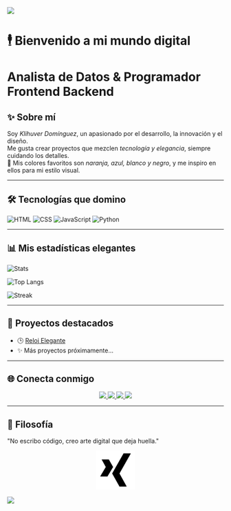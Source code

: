 <img src="https://capsule-render.vercel.app/api?type=waving&color=0:000000,50:0f0f0f,100:ff6600&height=200&section=header&text=Klihuver%20Dominguez&fontColor=ffffff&fontSize=45&fontAlignY=35" />

# 🕴 Bienvenido a mi mundo digital  
# Analista de Datos & Programador Frontend Backend
## ✨ Sobre mí  

Soy *Klihuver Domínguez*, un apasionado por el desarrollo, la innovación y el diseño.  
Me gusta crear proyectos que mezclen *tecnología y elegancia*, siempre cuidando los detalles.  
🎨 Mis colores favoritos son *naranja, azul, blanco y negro*, y me inspiro en ellos para mi estilo visual.  
  

---

## 🛠 Tecnologías que domino  
![HTML](https://img.shields.io/badge/HTML5-FF6600?logo=html5&logoColor=fff)
![CSS](https://img.shields.io/badge/CSS3-1572B6?logo=css3&logoColor=fff)
![JavaScript](https://img.shields.io/badge/JavaScript-000000?logo=javascript&logoColor=f7df1e)
![Python](https://img.shields.io/badge/Python-3776AB?logo=python&logoColor=fff)

---

## 📊 Mis estadísticas elegantes  
![Stats](https://github-readme-stats.vercel.app/api?username=klihuver&show_icons=true&bg_color=000000&title_color=FF6600&text_color=FFFFFF&icon_color=1572B6)  

![Top Langs](https://github-readme-stats.vercel.app/api/top-langs/?username=klihuver&layout=compact&bg_color=000000&title_color=FF6600&text_color=FFFFFF)  

![Streak](https://github-readme-streak-stats.herokuapp.com?user=klihuver&theme=black-ice&background=000000&stroke=FFFFFF&ring=FF6600&fire=FF6600&currStreakLabel=1572B6)

---

## 🚀 Proyectos destacados  
- 🕒 [Reloj Elegante](https://klihuver.github.io/reloj-js./)  
- ✨ Más proyectos próximamente...  
---

## 🌐 Conecta conmigo

<p align="center">
   <a href="https://www.linkedin.com/in/klihuverdominguez/" target="_blank">
    <img src="https://img.shields.io/badge/LinkedIn-%230077B5.svg?&style=for-the-badge&logo=linkedin&logoColor=white" />
  </a>

  <a href="https://www.facebook.com/klihuver" target="_blank">
    <img src="https://img.shields.io/badge/Facebook-%231877F2.svg?&style=for-the-badge&logo=facebook&logoColor=white" />
  </a>
  <a href="https://www.instagram.com/klihuver" target="_blank">
    <img src="https://img.shields.io/badge/Instagram-%23E4405F.svg?&style=for-the-badge&logo=instagram&logoColor=white" />
  </a>
  <a href="https://www.tiktok.com/@klihuver" target="_blank">
    <img src="https://img.shields.io/badge/TikTok-%23000000.svg?&style=for-the-badge&logo=tiktok&logoColor=white" />
  </a>
</p>

---

## 👑 Filosofía  
"No escribo código, creo arte digital que deja huella."  

<!-- Footer con logo -->
<p align="center">
  <img src="Icon.png" alt="Firma Klihuver" width="90"/>
</p>

<img src="https://capsule-render.vercel.app/api?type=waving&color=0:ff6600,50:000000,100:0f0f0f&height=100&section=footer"/>

